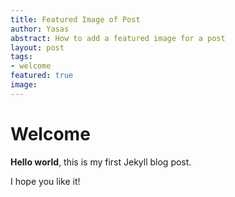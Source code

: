 ```yaml
---
title: Featured Image of Post
author: Yasas
abstract: How to add a featured image for a post
layout: post
tags:
- welcome
featured: true
image: 
---
```


# Welcome

**Hello world**, this is my first Jekyll blog post.

I hope you like it!
